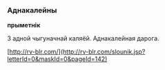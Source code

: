 ### Аднакалейны
**прыметнік**

З адной чыгуначнай каляёй. Аднакалейная дарога.

<a rel="author">[http://rv-blr.com/](http://rv-blr.com/slounik.jsp?letterId=0&maskId=0&pageId=142)</a>
